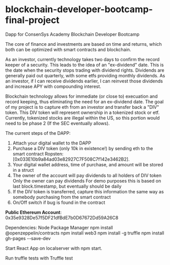 # blockchain-developer-bootcamp-final-project
Dapp for ConsenSys Academy Blockchain Developer Bootcamp

The core of finance and investments are based on time and returns, which both can be optimized with smart contracts and blockchain.

As an investor, currently technology takes two days to confirm the record keeper of a security. This leads to the idea of an "ex-dividend" date. This is the date when the security stops trading with dividend rights. Dividends are generally paid out quarterly, with some etfs providing monthly dividends. As an investor, if I can receive dividends earlier, I can reinvest those dividends and increase APY with compounding interest.

Blockchain technology allows for immediate (or close to) execuation and record keeping, thus eliminating the need for an ex-dividend date. The goal of my project is to capture eth from an investor and transfer back a "DIV" token. This DIV token will represent ownership in a tokenized stock or etf. Currently, tokenized stocks are illegal within the US, so this portion would need to be phase 2 (If the SEC eventually allows).

The current steps of the DAPP:

1. Attach your digital wallet to the DAPP
2. Purchase a DIV token (only 10k in existence!) by sending eth to the smart contract Ropsten: [0x033E10b9a84ad03e82927C7F508C7f142e3462B2].
3. Your digital wallet address, time of purchase, and amount will be stored in a struct
4. The owner of the account will pay dividends to all holders of DIV token 
  Only the owner can pay dividends
  For demo purposes this is based on last block.timestamp, but eventually should be daily
5. If the DIV token is transferred, capture this information the same way as somebody purchasing from the smart contract
6. On/Off switch if bug is found in the contract

**Public Ethereum Account**: 0x35e9328De57f5DF21dfBdE7b0D67672Dd59A26C8

Dependencies: Node Package Manager 
npm install @openzeppelin/contracts
npm install web3
npm install -g truffle
npm install gh-pages --save-dev

Start React App on localserver with npm start.

Run truffle tests with Truffle test




